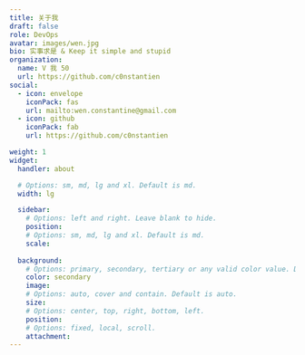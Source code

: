 ```yaml
---
title: 关于我
draft: false
role: DevOps
avatar: images/wen.jpg
bio: 实事求是 & Keep it simple and stupid
organization:
  name: V 我 50
  url: https://github.com/c0nstantien
social:
  - icon: envelope
    iconPack: fas
    url: mailto:wen.constantine@gmail.com
  - icon: github
    iconPack: fab
    url: https://github.com/c0nstantien

weight: 1
widget:
  handler: about

  # Options: sm, md, lg and xl. Default is md.
  width: lg

  sidebar:
    # Options: left and right. Leave blank to hide.
    position:
    # Options: sm, md, lg and xl. Default is md.
    scale:
  
  background:
    # Options: primary, secondary, tertiary or any valid color value. Default is primary.
    color: secondary
    image: 
    # Options: auto, cover and contain. Default is auto.
    size: 
    # Options: center, top, right, bottom, left.
    position: 
    # Options: fixed, local, scroll.
    attachment: 
---
```


